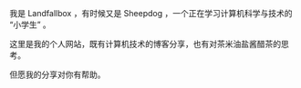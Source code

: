 我是 Landfallbox ，有时候又是 Sheepdog ，一个正在学习计算机科学与技术的 “小学生” 。

这里是我的个人网站，既有计算机技术的博客分享，也有对茶米油盐酱醋茶的思考。

但愿我的分享对你有帮助。
